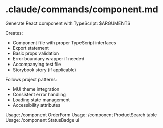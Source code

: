 # .claude/commands/component.md

Generate React component with TypeScript: $ARGUMENTS

Creates:

- Component file with proper TypeScript interfaces
- Export statement
- Basic props validation
- Error boundary wrapper if needed
- Accompanying test file
- Storybook story (if applicable)

Follows project patterns:

- MUI theme integration
- Consistent error handling
- Loading state management
- Accessibility attributes

Usage: /component OrderForm
Usage: /component ProductSearch table
Usage: /component StatusBadge ui
